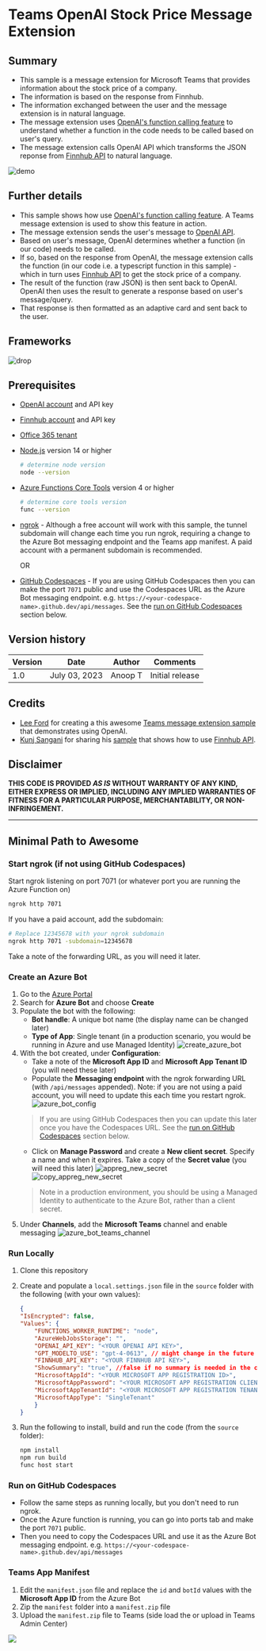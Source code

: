# Teams OpenAI Stock Price Message Extension

## Summary

- This sample is a message extension for Microsoft Teams that provides information about the stock price of a company. 
- The information is based on the response from Finnhub. 
- The information exchanged between the user and the message extension is in natural language. 
- The message extension uses [OpenAI's function calling feature](https://openai.com/blog/function-calling-and-other-api-updates) to understand whether a function in the code needs to be called based on user's query. 
- The message extension calls OpenAI API which transforms the JSON reponse from [Finnhub API](https://finnhub.io/) to natural language.

![demo](./assets/images/demo.gif)

## Further details
- This sample shows how use [OpenAI's function calling feature](https://openai.com/blog/function-calling-and-other-api-updates). A Teams message extension is used to show this feature in action. 
- The message extension sends the user's message to [OpenAI API](https://platform.openai.com/docs/api-reference). 
- Based on user's message, OpenAI determines whether a function (in our code) needs to be called. 
- If so, based on the response from OpenAI, the message extension calls the function (in our code i.e. a typescript function in this sample) - which in turn uses [Finnhub API](https://finnhub.io/) to get the stock price of a company. 
- The result of the function (raw JSON) is then sent back to OpenAI. OpenAI then uses the result to generate a response based on user's message/query.
- That response is then formatted as an adaptive card and sent back to the user.

## Frameworks

![drop](https://img.shields.io/badge/Bot&nbsp;Framework-4.20-green.svg)

## Prerequisites

* [OpenAI account](https://beta.openai.com/) and API key
* [Finnhub account](https://finnhub.io/) and API key
* [Office 365 tenant](https://dev.office.com/sharepoint/docs/spfx/set-up-your-development-environment)
* [Node.js](https://nodejs.org) version 14 or higher

    ```bash
    # determine node version
    node --version
    ```

* [Azure Functions Core Tools](https://github.com/Azure/azure-functions-core-tools) version 4 or higher

    ```bash
    # determine core tools version
    func --version
    ```

* [ngrok](https://ngrok.com/) - Although a free account will work with this sample, the tunnel subdomain will change each time you run ngrok, requiring a change to the Azure Bot messaging endpoint and the Teams app manifest. A paid account with a permanent subdomain is recommended.

  OR

* [GitHub Codespaces](https://github.com/features/codespaces) - If you are using GitHub Codespaces then you can make the port `7071` public and use the Codespaces URL as the Azure Bot messaging endpoint. e.g. `https://<your-codespace-name>.github.dev/api/messages`. See the [run on GitHub Codespaces](#Run-on-GitHub-Codespaces) section below.

## Version history

Version|Date|Author|Comments
-------|----|----|--------
1.0|July 03, 2023|Anoop T|Initial release

## Credits

- [Lee Ford](https://twitter.com/lee_ford) for creating a this awesome [Teams message extension sample](https://github.com/pnp/teams-dev-samples/tree/main/samples/msgext-dalle) that demonstrates using OpenAI.
- [Kunj Sangani](https://github.com/kunj-sangani) for sharing his [sample](https://github.com/pnp/sp-dev-fx-aces/tree/main/samples/PrimaryTextCard-StockBitcoinFeed) that shows how to use [Finnhub API](https://finnhub.io/).


## Disclaimer

**THIS CODE IS PROVIDED _AS IS_ WITHOUT WARRANTY OF ANY KIND, EITHER EXPRESS OR IMPLIED, INCLUDING ANY IMPLIED WARRANTIES OF FITNESS FOR A PARTICULAR PURPOSE, MERCHANTABILITY, OR NON-INFRINGEMENT.**

---

## Minimal Path to Awesome

### Start ngrok (if not using GitHub Codespaces)

Start ngrok listening on port 7071 (or whatever port you are running the Azure Function on)

```bash
ngrok http 7071
```

If you have a paid account, add the subdomain:

```bash
# Replace 12345678 with your ngrok subdomain
ngrok http 7071 -subdomain=12345678
```

Take a note of the forwarding URL, as you will need it later.

### Create an Azure Bot

1. Go to the [Azure Portal](https://portal.azure.com)
2. Search for **Azure Bot** and choose **Create**
3. Populate the bot with the following:
   * **Bot handle**: A unique bot name (the display name can be changed later)
   * **Type of App**: Single tenant (in a production scenario, you would be running in Azure and use Managed Identity)
    ![create_azure_bot](./assets/images/1_create_azure_bot.png)
4. With the bot created, under **Configuration**:
   * Take a note of the **Microsoft App ID** and **Microsoft App Tenant ID** (you will need these later)
   * Populate the **Messaging endpoint** with the ngrok forwarding URL (with `/api/messages` appended). Note: if you are not using a paid account, you will need to update this each time you restart ngrok.
    ![azure_bot_config](./assets/images/2_azure_bot_config.png)
   > If you are using GitHub Codespaces then you can update this later once you have the Codespaces URL. See the [run on GitHub Codespaces](#Run-on-GitHub-Codespaces) section below.
   * Click on **Manage Password** and create a **New client secret**. Specify a name and when it expires. Take a copy of the **Secret value** (you will need this later)
    ![appreg_new_secret](./assets/images/3_appreg_new_secret.png)
    ![copy_appreg_new_secret](./assets/images/4_appreg_new_secret_copy.png)
    > Note in a production environment, you should be using a Managed Identity to authenticate to the Azure Bot, rather than a client secret.
5. Under **Channels**, add the **Microsoft Teams** channel and enable messaging
   ![azure_bot_teams_channel](./assets/images/5_azure_bot_teams_channel.png)

### Run Locally

1. Clone this repository
2. Create and populate a `local.settings.json` file in the `source` folder with the following (with your own values):

    ```json
    {
    "IsEncrypted": false,
    "Values": {
        "FUNCTIONS_WORKER_RUNTIME": "node",
        "AzureWebJobsStorage": "",
        "OPENAI_API_KEY": "<YOUR OPENAI API KEY>",
        "GPT_MODELTO_USE": "gpt-4-0613", // might change in the future
        "FINNHUB_API_KEY": "<YOUR FINNHUB API KEY>",
        "ShowSummary": "true", //false if no summary is needed in the card
        "MicrosoftAppId": "<YOUR MICROSOFT APP REGISTRATION ID>",
        "MicrosoftAppPassword": "<YOUR MICROSOFT APP REGISTRATION CLIENT SECRET>",
        "MicrosoftAppTenantId": "<YOUR MICROSOFT APP REGISTRATION TENANT ID>",
        "MicrosoftAppType": "SingleTenant"
        }
    }
    ```

3. Run the following to install, build and run the code (from the `source` folder):

    ```bash
    npm install
    npm run build
    func host start
    ```

### Run on GitHub Codespaces

- Follow the same steps as running locally, but you don't need to run ngrok.
- Once the Azure function is running, you can go into ports tab and make the port `7071` public.
- Then you need to copy the Codespaces URL and use it as the Azure Bot messaging endpoint. e.g. `https://<your-codespace-name>.github.dev/api/messages`

### Teams App Manifest

1. Edit the `manifest.json` file and replace the `id` and `botId` values with the **Microsoft App ID** from the Azure Bot
2. Zip the `manifest` folder into a `manifest.zip` file
3. Upload the `manifest.zip` file to Teams (side load the or upload in Teams Admin Center)

<img src="https://pnptelemetry.azurewebsites.net/teams-dev-samples/samples/msgext-openai-stock-price" />
